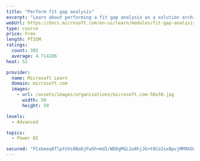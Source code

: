 ```yaml
---
title: "Perform fit gap analysis"
excerpt: "Learn about performing a fit gap analysis as a solution architect for Dynamics 365 and Microsoft Power Platform."
webUrl: https://docs.microsoft.com/en-us/learn/modules/fit-gap-analysis/
type: course
price: Free
length: PT35M
ratings:
  count: 392
  average: 4.714286
heat: 52

provider:
  name: Microsoft Learn
  domain: microsoft.com
  images:
    - url: /assets/images/organizations/microsoft.com-50x50.jpg
      width: 50
      height: 50

levels:
  - Advanced

topics:
  - Power BI

secured: "FCxbeeq8TlptUVs0BabjFwXh+mdI/WD8gMGL1o8hjJG+t0Co2sxBpvjMM9XGU+2FrbxYGw3SzjWuNUrYNMMnaMrVyjz3rn+u6lYZp+aAOMhWx/BMJFZtS9GVmCqKqTDR6i7mP/anjxG24EPuwBIUxYM7W1D7cZyp+ej/jmOs8qrKqrBvF84pTP9OImg2U5opSz5X0fKUBCSbLxFzYM2gB4TRIdtQQGo47NuS6GOdyDM5e0M4ep5KWtDVv7k87jDNuk3QIC/nztGjA++x8EwqMqjtLau5LUsfc/I4JRsDoW5pRCvk7g05ooIsV+OPtc38w+basZZPSP2NkYbGA8anFvhQtl9zvBob2A7cinjXvlsYXUpXDzBj+88yL2DWdOXldjXZqQn2r6tyiQB/JUDBn01FjOO/wC331tn5pEzqdy4=;mF8MYow7z3PZWKULhSVSMw=="
---
```


